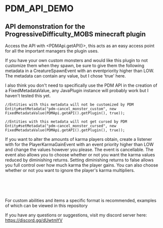 # PDM_API_DEMO
## API demonstration for the ProgressiveDifficulty_MOBS minecraft plugin


Access the API with <PDMApi.getAPI()>, this acts as an easy access point for all the important managers the plugin uses.

If you have your own custom monsters and would like this plugin to not customize them when they spawn, be sure to give them the following metadata in a CreatureSpawnEvent with an eventpriority higher than LOW. The metadata can contain any value, but I chose 'true' here.

I also think you don't need to specifically use the PDM API in the creation of a FixedMetadataValue, any JavaPlugin instance will probably work but I haven't tested this yet.
```
//Entities with this metadata will not be customized by PDM
Entity#setMetadata("pdm-cancel_monster_custom", new FixedMetadataValue(PDMApi.getAPI().getPlugin(), true));

//Entities with this metadata will not get cursed by PDM
Entity#setMetadata("pdm-cancel_monster_cursed", new FixedMetadataValue(PDMApi.getAPI().getPlugin(), true));
```

If you want to alter the amounts of karma players obtain, create a listener with for the PlayerKarmaGainEvent with an event priority higher than LOW and change the values however you please. The event is cancellable. 
The event also allows you to choose whether or not you want the karma values reduced by diminishing returns. Setting diminishing returns to false allows you full control over how much karma the player gains. You can also choose whether or not you want to ignore the player's karma multipliers. 

</br>
</br>
</br>
</br>
For custom abilities and items a specific format is recommended, examples of which can be viewed in this repository


If you have any questions or suggestions, visit my discord server here: https://discord.gg/dUwtmYV
